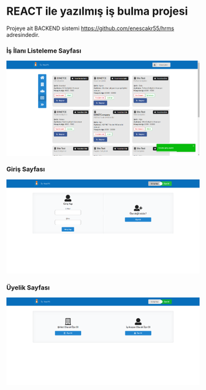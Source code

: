<h1>REACT ile yazılmış iş bulma projesi</h1>

Projeye ait BACKEND sistemi https://github.com/enescakr55/hrms adresindedir.

<h3>İş İlanı Listeleme Sayfası</h3>

![1](https://raw.githubusercontent.com/enescakr55/HRMS-Frontend/master/OrnekResimler/jobadvert-add.png)

<h3>Giriş Sayfası</h3>

![1](https://raw.githubusercontent.com/enescakr55/HRMS-Frontend/master/OrnekResimler/sign-in.png)

<h3>Üyelik Sayfası</h3>

![1](https://raw.githubusercontent.com/enescakr55/HRMS-Frontend/master/OrnekResimler/sign-up.png)
